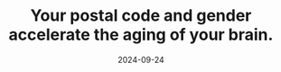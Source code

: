 ---
title: Your postal code and gender accelerate the aging of your brain.
date: '2024-09-24'
tags:
  - Neuroscience
  - Brain Aging
external_link: 'https://x.com/Gad2Greatness/status/1838560140691165206'
---